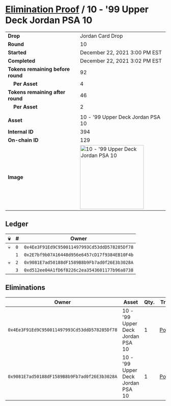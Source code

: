 # [Elimination Proof](./readme.md) / 10 - &#039;99 Upper Deck Jordan PSA 10

|||
|---|---|
| **Drop** | Jordan Card Drop |
| **Round** | 10 |
| **Started** | December 22, 2021 3:00 PM EST |
| **Completed** | December 22, 2021 3:02 PM EST |
| **Tokens remaining before round** | 92 |
| **&nbsp;&nbsp;&nbsp;&nbsp;Per Asset** | 4 |
| **Tokens remaining after round** | 46 |
| **&nbsp;&nbsp;&nbsp;&nbsp;Per Asset** | 2 |
| | |
| **Asset** | 10 - &#039;99 Upper Deck Jordan PSA 10 |
| **Internal ID** | 394 |
| **On-chain ID** | 129 |
| **Image** | <img src="https://tcdn.blokpax.com/95149d1f-6251-4858-93f7-5f852f51161b/c2024f31010a29346bb080cb98c0369101b2b4a84de99b7c0d33927e450aa157.jpg" height="200" alt="10 - &#039;99 Upper Deck Jordan PSA 10" /> |

## Ledger

| 💀 | # | Owner |
| --- | --- | --- |
| 💀 | `0` | `0x4Ee3F91Ed9C950011497993Cd53ddD578285Df78` |
|  | `1` | `0x2E7bf9b07A16448d956e6457cD17f9384EB10F4b` |
| 💀 | `2` | `0x9081E7ad50188dF1589B8b9Fb7ad0f26E3b3028A` |
|  | `3` | `0xd512ee04A1fD6f8226c2ea3543601177b96a8738` |


## Eliminations

| Owner | Asset | Qty. | Transaction |
| --- | --- | --- | --- |
| `0x4Ee3F91Ed9C950011497993Cd53ddD578285Df78` | 10 - '99 Upper Deck Jordan PSA 10 | 1 | [Polygonscan](https://polygonscan.com/tx/0xc42a9481a6685c22abb00446eef5a1f01e718f3b15c6500d84060a1ff2b6bafd) |
| `0x9081E7ad50188dF1589B8b9Fb7ad0f26E3b3028A` | 10 - '99 Upper Deck Jordan PSA 10 | 1 | [Polygonscan](https://polygonscan.com/tx/0xd1b0d643eceb9275999bc23408681c9f9524c1408cf0edd1941220241a4e4f85) |

